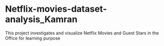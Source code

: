 # Netflix-movies-dataset-analysis_Kamran
This project investigates and visualize Netflix Movies and Guest Stars in the Office for learning purpose
